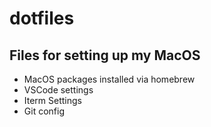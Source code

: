 # dotfiles

## Files for setting up my MacOS

- MacOS packages installed via homebrew
- VSCode settings
- Iterm Settings
- Git config
